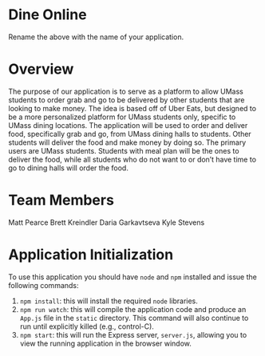 # Dine Online

Rename the above with the name of your application.

# Overview

The purpose of our application is to serve as a platform to allow UMass students to order grab and go to be delivered by other students that are looking to make money. The idea is based off of Uber Eats, but designed to be a more personalized platform for UMass students only, specific to UMass dining locations. 
The application will be used to order and deliver food, specifically grab and go, from UMass dining halls to students. Other students will deliver the food and make money by doing so.
The primary users are UMass students. Students with meal plan will be the ones to deliver the food, while all students who do not want to or don’t have time to go to dining halls will order the food.


# Team Members

Matt Pearce
Brett Kreindler
Daria Garkavtseva
Kyle Stevens

# Application Initialization

To use this application you should have `node` and `npm` installed and issue the following commands:

1. `npm install`: this will install the required `node` libraries.
2. `npm run watch`: this will compile the application code and produce an `App.js` file in the `static` directory. This command will also continue to run until explicitly killed (e.g., control-C).
3. `npm start`: this will run the Express server, `server.js`, allowing you to view the running application in the browser window.
